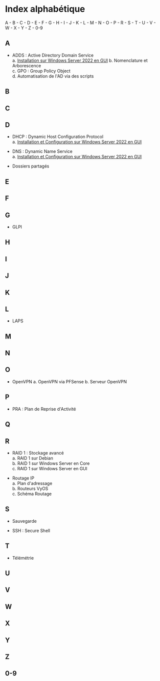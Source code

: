 # Index alphabétique

A - B - C - D - E - F - G - H - I - J - K - L - M - N - O - P - R - S - T - U - V - W - X - Y - Z - 0-9

## A

* ADDS : Active Directory Domain Service  
    a. [Installation sur Windows Server 2022 en GUI](/S09/annex/ADDS_WinServGUI.md) 
    b. Nomenclature et Arborescence  
    c. GPO : Group Policy Object  
    d. Automatisation de l'AD via des scripts  

## B

## C

## D

* DHCP : Dynamic Host Configuration Protocol  
    a. [Installation et Configuration sur Windows Server 2022 en GUI](/S09/annex/DHCP_WinServGUI.md)

* DNS : Dynamic Name Service  
    a. [Installation et Configuration sur Windows Server 2022 en GUI](/S09/annex/DNS_WinServGUI.md)

* Dossiers partagés

## E

## F

## G

* GLPI

## H

## I

## J

## K

## L

* LAPS

## M

## N

## O

* OpenVPN
    a. OpenVPN via PFSense
    b. Serveur OpenVPN

## P

* PRA : Plan de Reprise d'Activité

## Q

## R

* RAID 1 : Stockage avancé  
    a. RAID 1 sur Debian  
    b. RAID 1 sur Windows Server en Core  
    c. RAID 1 sur Windows Server en GUI  

* Routage IP  
    a. Plan d'adressage  
    b. Routeurs VyOS  
    c. Schéma Routage  

## S

* Sauvegarde 

* SSH : Secure Shell

## T

* Télémétrie

## U

## V

## W

## X

## Y

## Z

## 0-9